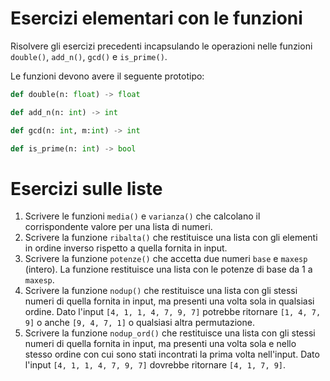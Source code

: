 # Esercizi elementari con le funzioni
Risolvere gli esercizi precedenti incapsulando le operazioni nelle funzioni `double()`, `add_n()`, `gcd()` e `is_prime()`.

Le funzioni devono avere il seguente prototipo: 

```python
def double(n: float) -> float
```

```python
def add_n(n: int) -> int
```

```python
def gcd(n: int, m:int) -> int
```

```python
def is_prime(n: int) -> bool
```

# Esercizi sulle liste
1. Scrivere le funzioni `media()` e `varianza()` che calcolano il corrispondente valore per una lista di numeri.
1. Scrivere la funzione `ribalta()` che restituisce una lista con gli elementi in ordine inverso rispetto a quella fornita in input.
1. Scrivere la funzione `potenze()` che accetta due numeri `base` e `maxesp` (intero). La funzione restituisce una lista con le potenze di base da 1 a `maxesp`.
1. Scrivere la funzione `nodup()` che restituisce una lista con gli stessi numeri di quella fornita in input, ma presenti una volta sola in qualsiasi ordine. Dato l'input `[4, 1, 1, 4, 7, 9, 7]` potrebbe ritornare `[1, 4, 7, 9]` o anche `[9, 4, 7, 1]` o qualsiasi altra permutazione.
1. Scrivere la funzione `nodup_ord()` che restituisce una lista con gli stessi numeri di quella fornita in input, ma presenti una volta sola e nello stesso ordine con cui sono stati incontrati la prima volta nell'input. Dato l'input `[4, 1, 1, 4, 7, 9, 7]` dovrebbe ritornare `[4, 1, 7, 9]`.